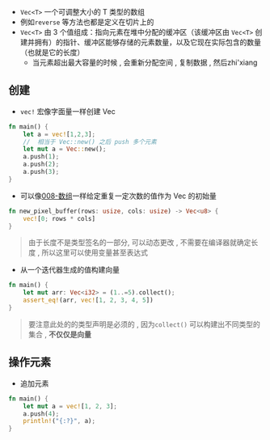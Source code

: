 - `Vec<T>` 一个可调整大小的 T 类型的数组
- 例如`reverse` 等方法也都是定义在切片上的
- `Vec<T>` 由 3 个值组成：指向元素在堆中分配的缓冲区（该缓冲区由 `Vec<T>` 创建并拥有）的指针、缓冲区能够存储的元素数量，以及它现在实际包含的数量（也就是它的长度）
	- 当元素超出最大容量的时候 , 会重新分配空间 , 复制数据 , 然后zhi'xiang

## 创建
- `vec!` 宏像字面量一样创建 Vec

```rust
fn main() {
    let a = vec![1,2,3];
    //  相当于 Vec::new() 之后 push 多个元素
    let mut a = Vec::new();
    a.push(1);
    a.push(2);
    a.push(3);
}
```
- 可以像[008-数组](008-数组.md)一样给定重复一定次数的值作为 Vec 的初始量
```rust
fn new_pixel_buffer(rows: usize, cols: usize) -> Vec<u8> {
    vec![0; rows * cols]
}
```
> 由于长度不是类型签名的一部分, 可以动态更改 , 不需要在编译器就确定长度 , 所以这里可以使用变量甚至表达式

- 从一个迭代器生成的值构建向量
```rust
fn main() {
    let mut arr: Vec<i32> = (1..=5).collect();
    assert_eq!(arr, vec![1, 2, 3, 4, 5])
}
```
> 	要注意此处的的类型声明是必须的 , 因为`collect()` 可以构建出不同类型的集合 , **不仅仅是向量**
## 操作元素

- 追加元素
```rust
fn main() {
    let mut a = vec![1, 2, 3];
    a.push(4);
    println!("{:?}", a);
}
```


